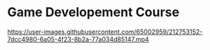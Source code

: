 # Game Developement Course



https://user-images.githubusercontent.com/65002959/212753152-7dcc4980-6a05-4f23-8b2a-77a034d85147.mp4

